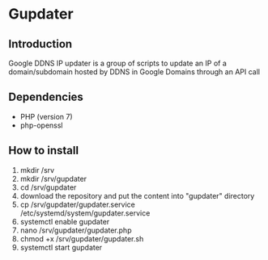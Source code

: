 # Gupdater

## Introduction 
Google DDNS IP updater is a group of scripts to update an IP of a domain/subdomain hosted by DDNS in Google Domains through an API call

## Dependencies
* PHP (version 7)
* php-openssl

## How to install
1.  mkdir /srv
2.  mkdir /srv/gupdater
3.  cd /srv/gupdater
4.  download the repository and put the content into "gupdater" directory 
5.  cp /srv/gupdater/gupdater.service /etc/systemd/system/gupdater.service
6.  systemctl enable gupdater
7.  nano /srv/gupdater/gupdater.php
8.  chmod +x /srv/gupdater/gupdater.sh
9.  systemctl start gupdater